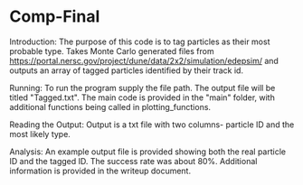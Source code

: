 # Comp-Final

Introduction: 
The purpose of this code is to tag particles as their most probable type. Takes Monte Carlo generated files from https://portal.nersc.gov/project/dune/data/2x2/simulation/edepsim/ and outputs an array of tagged particles identified by their track id. 

Running: 
To run the program supply the file path. The output file will be titled "Tagged.txt". 
The main code is provided in the "main" folder, with additional functions being called in plotting_functions. 

Reading the Output:
Output is a txt file with two columns- particle ID and the most likely type. 

Analysis: 
An example output file is provided showing both the real particle ID and the tagged ID. The success rate was about 80%. Additional information is provided in the writeup document. 




